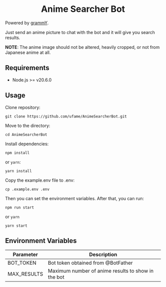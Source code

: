 <h1 align="center">Anime Searcher Bot</h1>

Powered by [grammY](https://grammy.dev/).

Just send an anime picture to chat with the bot and it will give you search results.

__NOTE__: The anime image should not be altered, heavily cropped, or not from Japanese anime at all.

## Requirements

- Node.js >= v20.6.0

## Usage

Clone repository:
```
git clone https://github.com/ufame/AnimeSearcherBot.git
```

Move to the directory:
```
cd AnimeSearcherBot
```

Install dependencies:

```
npm install
```

or `yarn`:
```
yarn install
```

Copy the example.env file to .env:
```
cp .example.env .env
```

Then you can set the environment variables.
After that, you can run:

```
npm run start
```
or `yarn`

```
yarn start
```

## Environment Variables
| Parameter    | Description                                      |
|--------------|--------------------------------------------------|
| BOT_TOKEN    | Bot token obtained from @BotFather               |
| MAX_RESULTS  | Maximum number of anime results to show in the bot|
